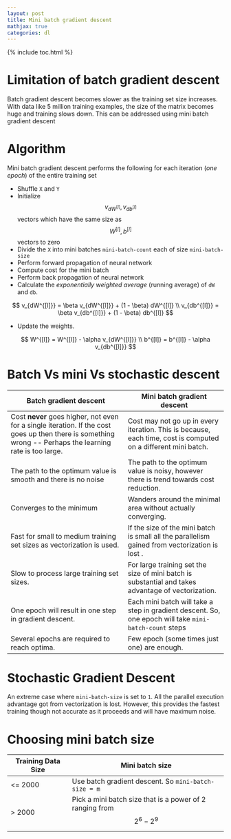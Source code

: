 ```yaml
---
layout: post
title: Mini batch gradient descent
mathjax: true
categories: dl
---
```


{% include toc.html %}

# Limitation of batch gradient descent

Batch gradient descent becomes slower as the training set size increases. With data like 5 million training examples, the size of the matrix becomes huge and training slows down. This can be addressed using mini batch gradient descent

# Algorithm

Mini batch gradient descent performs the following for each iteration (*one epoch*) of the entire training set

- Shuffle `X` and `Y`
- Initialize $$v_{dW^{[l]}},  v_{db^{[l]}}$$ vectors which have the same size as $$W^{[l]}, b^{[l]}$$ vectors to zero
- Divide the `X` into mini batches `mini-batch-count`  each of size `mini-batch-size`
- Perform forward propagation of neural network
- Compute cost for the mini batch
- Perform back propagation of neural network
- Calculate the *exponentially weighted average* (running average) of `dW` and `db`.

$$
v_{dW^{[l]}} = \beta v_{dW^{[l]}} + (1 - \beta) dW^{[l]} \\
v_{db^{[l]}} = \beta v_{db^{[l]}} + (1 - \beta) db^{[l]}
$$

- Update the weights.

$$
W^{[l]} = W^{[l]} - \alpha v_{dW^{[l]}} \\
b^{[l]} = b^{[l]} - \alpha v_{db^{[l]}}
$$


# Batch Vs mini Vs stochastic descent


| Batch gradient descent                   | Mini batch gradient descent              |
| ---------------------------------------- | ---------------------------------------- |
| Cost **never** goes higher, not even for a single iteration. If the cost goes up then there is something wrong -- Perhaps the learning rate is too large. | Cost may not go up in every iteration. This is because, each time, cost is computed on a different mini batch. |
| The path to the optimum value is smooth and there is no noise | The path to the optimum value is noisy, however there is trend towards cost reduction. |
| Converges to the minimum                 | Wanders around the minimal area without actually converging. |
| Fast for small to medium training set sizes as vectorization is used. | If the size of the mini batch is small all the parallelism gained from vectorization is lost . |
| Slow to process large training set sizes. | For large training set the size of mini batch is substantial and takes advantage of vectorization. |
| One epoch will result in one step in gradient descent. | Each mini batch will take a step in gradient descent. So, one epoch will take `mini-batch-count` steps |
| Several epochs are required to reach optima. | Few epoch (some times just one) are enough. |



# Stochastic Gradient Descent

An extreme case where `mini-batch-size` is set to `1`.  All the parallel execution advantage got from vectorization is lost. However, this provides the fastest training though not accurate as it proceeds and will have maximum noise.

# Choosing mini batch size

| Training Data Size | Mini batch size                          |
| ------------------ | ---------------------------------------- |
| <= 2000            | Use batch gradient descent. So `mini-batch-size = m` |
| > 2000             | Pick a mini batch size that is a power of 2 ranging from $$2^6 - 2^9$$ |


